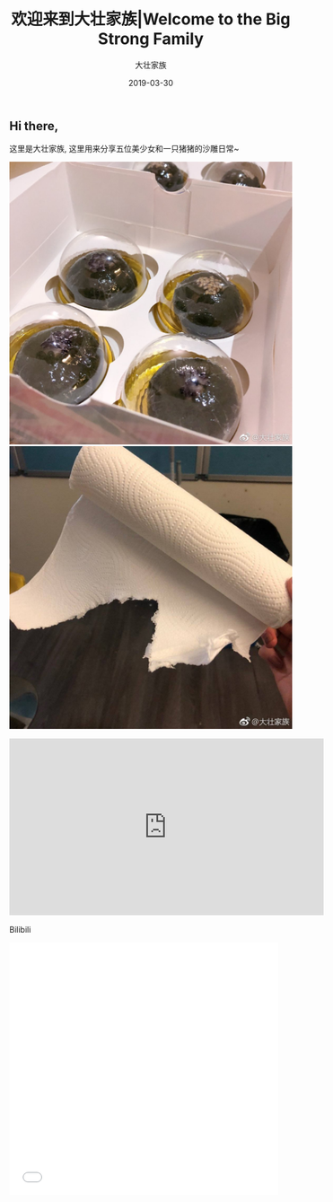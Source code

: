 ﻿---
layout:     post
title:      欢迎来到大壮家族|Welcome to the Big Strong Family
subtitle:   
date:       2019-03-30
author:     大壮家族
header-img: img/BackG2.jpg
catalog: false
tags:
    - Welcome
---

## Hi there,

这里是大壮家族, 这里用来分享五位美少女和一只猪猪的沙雕日常~


![青团](https://raw.githubusercontent.com/bigstrongfamily/bigstrongfamily.github.io/master/img/Hello_Img_1.jpg)
![纸](https://raw.githubusercontent.com/bigstrongfamily/bigstrongfamily.github.io/master/img/Hello_Img_2.jpg)


<iframe width="560" height="315" src="https://www.youtube.com/embed/hHW1oY26kxQ" frameborder="0" allow="accelerometer; autoplay; encrypted-media; gyroscope; picture-in-picture" allowfullscreen></iframe>

Bilibili

<iframe src="//player.bilibili.com/player.html?aid=19390801&cid=31621681&page=1" scrolling="no" border="0" frameborder="no" framespacing="0" allowfullscreen="true" width="95%" height="450">
</iframe>
